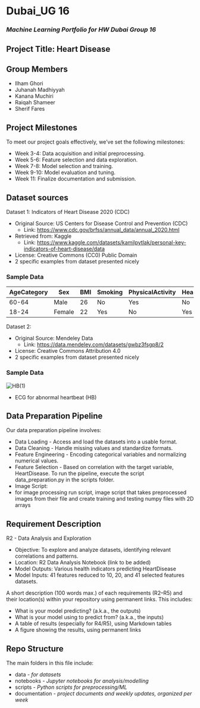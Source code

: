 # **Dubai_UG 16**
### *Machine Learning Portfolio for HW Dubai Group 16*

## Project Title: Heart Disease

## Group Members
  - Ilham Ghori
  - Juhanah Madhiyyah
  - Kanana Muchiri
  - Raiqah Shameer
  - Sherif Fares

## Project Milestones 
To meet our project goals effectively, we’ve set the following milestones:

- Week 3-4: Data acquisition and initial preprocessing.
- Week 5-6: Feature selection and data exploration.
- Week 7-8: Model selection and training.
- Week 9-10: Model evaluation and tuning.
- Week 11: Finalize documentation and submission.

## Dataset sources 
Dataset 1: Indicators of Heart Disease 2020 (CDC)
  - Original Source: US Centers for Disease Control and Prevention (CDC)
    - Link: https://www.cdc.gov/brfss/annual_data/annual_2020.html
  - Retrieved from: Kaggle
    - Link: https://www.kaggle.com/datasets/kamilpytlak/personal-key-indicators-of-heart-disease/data
  - License: Creative Commons (CC0) Public Domain
  - 2 specific examples from dataset presented nicely

### Sample Data
| AgeCategory | Sex   | BMI | Smoking | PhysicalActivity | HeartDisease |
|-------------|-------|-----|---------|------------------|--------------|
| 60-64       | Male  | 26  | No      | Yes             | No           |
| 18-24       | Female| 22  | Yes     | No              | Yes          |



Dataset 2:
  - Original Source: Mendeley Data
    - Link: https://data.mendeley.com/datasets/gwbz3fsgp8/2
  - License: Creative Commons Attribution 4.0
  - 2 specific examples from dataset presented nicely

### Sample Data
![HB(1)](https://github.com/user-attachments/assets/c703769c-603d-4a81-83a4-dc626dcda858)
  - ECG for abnormal heartbeat (HB)


## Data Preparation Pipeline 
Our data preparation pipeline involves:

- Data Loading - Access and load the datasets into a usable format.
- Data Cleaning - Handle missing values and standardize formats.
- Feature Engineering - Encoding categorical variables and normalizing numerical values.
- Feature Selection - Based on correlation with the target variable, HeartDisease.
To run the pipeline, execute the script data_preparation.py in the scripts folder.
- Image Script:
 - for image processing run script, image script that takes preprocessed images from their file and create training and testing numpy files with 2D arrays 

## Requirement Description
R2 - Data Analysis and Exploration
- Objective: To explore and analyze datasets, identifying relevant correlations and patterns.
- Location: R2 Data Analysis Notebook (link to be added)
- Model Outputs: Various health indicators predicting HeartDisease
- Model Inputs: 41 features reduced to 10, 20, and 41 selected features datasets.

A short description (100 words max.) of each requirements (R2–R5) and their location(s) within your 
repository using permanent links. This includes:
 - What is your model predicting? (a.k.a., the outputs)
 - What is your model using to predict from? (a.k.a., the inputs)
 - A table of results (especially for R4/R5), using Markdown tables
 - A figure showing the results, using permanent links

## Repo Structure
The main folders in this file include:
  - data - *for datasets*
  - notebooks  - *Jupyter notebooks for analysis/modelling*
  - scripts - *Python scripts for preprocessing/ML*
  - documentation - *project documents and weekly updates, organized per week*
